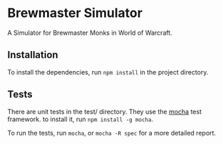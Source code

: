Brewmaster Simulator
====================

A Simulator for Brewmaster Monks in World of Warcraft.

Installation
------------

To install the dependencies, run `npm install` in the project directory.

Tests
-----

There are unit tests in the test/ directory. They use the
[mocha](http://visionmedia.github.com/mocha/) test framework.
to install it, run `npm install -g mocha`.

To run the tests, run `mocha`, or `mocha -R spec` for a more detailed
report.
